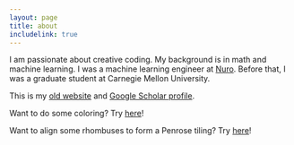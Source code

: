 ```yaml
---
layout: page
title: about
includelink: true
---
```


I am passionate about creative coding. 
My background is in math and machine learning.
I was a machine learning engineer at [Nuro](http://www.nuro.ai).
Before that, I was a graduate student at Carnegie Mellon University.

This is my [old website](http://cs.cmu.edu/~fanyang1) and [Google Scholar profile](https://scholar.google.com/citations?user=MhoS1_oAAAAJ&hl=en).

Want to do some coloring? Try [here](https://fanyangxyz.github.io/coloring/)!

Want to align some rhombuses to form a Penrose tiling? Try [here](https://fanyangxyz.github.io/penrose-diy)!
